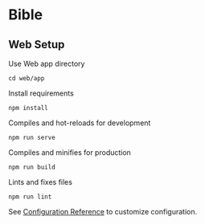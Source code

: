Bible
===

## Web Setup

Use Web app directory

```
cd web/app
```

Install requirements
```
npm install
```

Compiles and hot-reloads for development
```
npm run serve
```

Compiles and minifies for production
```
npm run build
```

Lints and fixes files
```
npm run lint
```

See [Configuration Reference](https://cli.vuejs.org/config/) to customize configuration.
